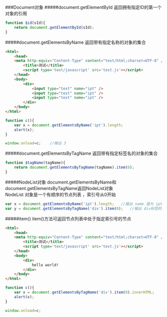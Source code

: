 ###Document对象
#####document.getElementById
返回拥有指定ID的第一个对象的引用
```js
function $id(sId){
	return document.getElementById(sId);
}
```
#####document.getElementsByName
返回带有指定名称的对象的集合
```html
<html>
	<head>
	<meta http-equiv="Content-Type" content="text/html;charset=UTF-8" />
		<title>测试</title>
		<script type='text/javascript' src='test.js'></script>
	</head>
	<body>
		<div>
			<input type="text" name="ipt" />
			<input type="text" name="ipt" />
			<input type="text" name="ipt" />
		</div>
	</body>
</html>
```
```js
function c(){
	var x = document.getElementsByName('ipt').length;
	alert(x);
}

window.onload=c;	//输出 3
```
#####document.getElementsByTagName
返回带有指定标签名的对象的集合
```js
function $tagName(tagName){
	return document.getElementsByTagName(tagName).item(0);
}
```
#####NodeList对象
document.getElementsByName和document.getElementsByTagName返回NodeList对象		
NodeList 对象是一个有顺序的节点列表 ，索引号从0开始			
```js
var x = document.getElementsByName('ipt').length;	//输出 name 值为 ipt 的节点数
var y = document.getElementsByTagName('div').item(0);	//输出 div标签的第0个对象
```
#####item()
item()方法可返回节点列表中处于指定索引号的节点
```html
<html>
	<head>
	<meta http-equiv="Content-Type" content="text/html;charset=UTF-8" />
		<title>测试</title>
		<script type='text/javascript' src='test.js'></script>
	</head>
	<body>
		<div>
			hello world!
		</div>
	</body>
</html>
```
```js
function c(){
	var x = document.getElementsByTagName('div').item(0).innerHTML;
	alert(x);
}

window.onload=c;
```